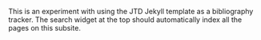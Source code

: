 
This is an experiment with using the JTD Jekyll template as a bibliography tracker.
The search widget at the top should automatically index all the pages on this subsite. 
